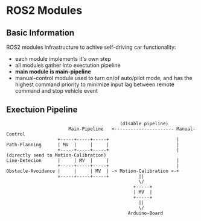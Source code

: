 # ROS2 Modules

## Basic Information
ROS2 modules infrastructure to achive self-driving car functionality:
- each module implements it's own step
- all modules gather into exectution pipeline
- **main module is main-pipeline**
- manual-control module used to turn on/of auto/pilot mode, and has the highest command priority to minimize input lag between remote command and stop vehicle event

## Exectuion Pipeline
```
                                          (disable pipeline)
                       Main-Pipeline   <---------------------- Manual-Control
                   +-----+-----+-----+                         |
Path-Planning      | MV  |     |     |                         |
                   +-----+-----+-----+                         | (directly send to Motion-Calibration)
Line-Detecion      |     | MV  |     |                         |
                   +-----+-----+-----+                         |
Obstacle-Avoidance |     |     | MV  | -> Motion-Calibration <-+
                   +-----+-----+-----+           ||
                                                 \/
                                               +-----+
                                               | MV  |
                                               +-----+
                                                 ||
                                                 \/
                                             Arduino-Board
```
